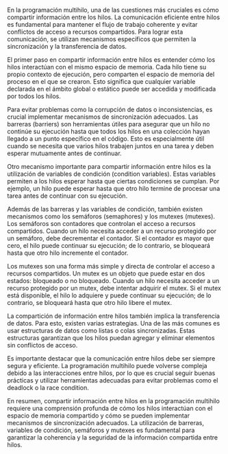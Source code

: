 En la programación multihilo, una de las cuestiones más cruciales es cómo compartir información entre los hilos. La comunicación eficiente entre hilos es fundamental para mantener el flujo de trabajo coherente y evitar conflictos de acceso a recursos compartidos. Para lograr esta comunicación, se utilizan mecanismos específicos que permiten la sincronización y la transferencia de datos.

El primer paso en compartir información entre hilos es entender cómo los hilos interactúan con el mismo espacio de memoria. Cada hilo tiene su propio contexto de ejecución, pero comparten el espacio de memoria del proceso en el que se crearon. Esto significa que cualquier variable declarada en el ámbito global o estático puede ser accedida y modificada por todos los hilos.

Para evitar problemas como la corrupción de datos o inconsistencias, es crucial implementar mecanismos de sincronización adecuados. Las barreras (barriers) son herramientas útiles para asegurar que un hilo no continúe su ejecución hasta que todos los hilos en una colección hayan llegado a un punto específico en el código. Esto es especialmente útil cuando se necesita que varios hilos trabajen juntos en una tarea y deben esperar mutuamente antes de continuar.

Otro mecanismo importante para compartir información entre hilos es la utilización de variables de condición (condition variables). Estas variables permiten a los hilos esperar hasta que ciertas condiciones se cumplan. Por ejemplo, un hilo puede esperar hasta que otro hilo termine de procesar una tarea antes de continuar con su ejecución.

Además de las barreras y las variables de condición, también existen mecanismos como los semáforos (semaphores) y los mutexes (mutexes). Los semáforos son contadores que controlan el acceso a recursos compartidos. Cuando un hilo necesita acceder a un recurso protegido por un semáforo, debe decrementar el contador. Si el contador es mayor que cero, el hilo puede continuar su ejecución; de lo contrario, se bloqueará hasta que otro hilo incremente el contador.

Los mutexes son una forma más simple y directa de controlar el acceso a recursos compartidos. Un mutex es un objeto que puede estar en dos estados: bloqueado o no bloqueado. Cuando un hilo necesita acceder a un recurso protegido por un mutex, debe intentar adquirir el mutex. Si el mutex está disponible, el hilo lo adquiere y puede continuar su ejecución; de lo contrario, se bloqueará hasta que otro hilo libere el mutex.

La compartición de información entre hilos también implica la transferencia de datos. Para esto, existen varias estrategias. Una de las más comunes es usar estructuras de datos como listas o colas sincronizadas. Estas estructuras garantizan que los hilos puedan agregar y eliminar elementos sin conflictos de acceso.

Es importante destacar que la comunicación entre hilos debe ser siempre segura y eficiente. La programación multihilo puede volverse compleja debido a las interacciones entre hilos, por lo que es crucial seguir buenas prácticas y utilizar herramientas adecuadas para evitar problemas como el deadlock o la race condition.

En resumen, compartir información entre hilos en la programación multihilo requiere una comprensión profunda de cómo los hilos interactúan con el espacio de memoria compartido y cómo se pueden implementar mecanismos de sincronización adecuados. La utilización de barreras, variables de condición, semáforos y mutexes es fundamental para garantizar la coherencia y la seguridad de la información compartida entre hilos.
